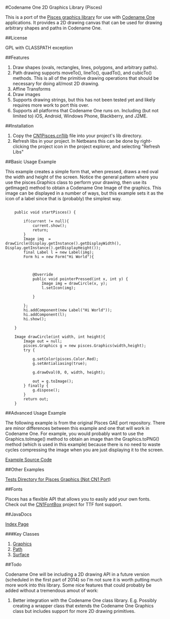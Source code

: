 #Codename One 2D Graphics Library (Pisces)

This is a port of the [Pisces graphics library](https://code.google.com/p/pisces-graphics/) for use with [Codename One](http://www.codenameone.com) applications.  It provides a 2D drawing canvas that can be used for drawing arbitrary shapes and paths in Codename One.

##License

GPL with CLASSPATH exception

##Features

1. Draw shapes (ovals, rectangles, lines, polygons, and arbitrary paths).
2. Path drawing supports moveTo(), lineTo(), quadTo(), and cubicTo() methods.  This is all of the primitive drawing operations that should be necessary for doing all/most 2D drawing.
3. Affine Transforms
4. Draw images
5. Supports drawing strings, but this has not been tested yet and likely requires more work to port this over.
6. Supports all platforms that Codename One runs on.  Including (but not limited to) iOS, Android, Windows Phone, Blackberry, and J2ME.

##Installation

1. Copy the [CN1Pisces.cn1lib](https://github.com/shannah/CN1Pisces/raw/master/dist/CN1Pisces.cn1lib) file into your project's lib directory.
2. Refresh libs in your project.  In Netbeans this can be done by right-clicking the project icon in the project explorer, and selecting "Refresh Libs"

##Basic Usage Example

This example creates a simple form that, when pressed, draws a red oval the width and height of the screen.   Notice the general pattern where you use the pisces.Graphics class to perform your drawing, then use its getImage() method to obtain a Codename One Image of the graphics.  This image can be displayed in a number of ways, but this example sets it as the icon of a label since that is (probably) the simplest way.  

~~~

	public void startPisces() {
       
        if(current != null){
            current.show();
            return;                
        }
        Image img  = drawCircle(Display.getInstance().getDisplayWidth(), Display.getInstance().getDisplayHeight());
        final Label l = new Label(img);
        Form hi = new Form("Hi World"){



            @Override
            public void pointerPressed(int x, int y) {
                Image img = drawCircle(x, y);
                l.setIcon(img);

            }

        };
        hi.addComponent(new Label("Hi World"));
        hi.addComponent(l);
        hi.show();
        
    }
    
    Image drawCircle(int width, int height){
        Image out = null;
        pisces.Graphics g = new pisces.Graphics(width,height);
        try {
            
            g.setColor(pisces.Color.Red);
            g.setAntialiasing(true);

            g.drawOval(0, 0, width, height);

            out = g.toImage();
        } finally {
            g.dispose();
        }
        return out;
    } 
~~~

##Advanced Usage Example

The following example is from the original Pisces GAE port repository.  There are minor differences between this example and one that will work in Codename One.  For example, you would probably want to use the Graphics.toImage() method to obtain an image than the Graphics.toPNG() method (which is used in this example) because there is no need to waste cycles compressing the image when you are just displaying it to the screen.

[Example Source Code](https://code.google.com/p/cpi/source/browse/trunk/server/src/cpi/ProfileImage.java)

##Other Examples

[Tests Directory for Pisces Graphics (Not CN1 Port)](https://code.google.com/p/pisces-graphics/source/browse/trunk/test/src/)

##Fonts

Pisces has a flexible API that allows you to easily add your own fonts.  Check out the [CN1FontBox](https://github.com/shannah/CN1FontBox) project for TTF font support.

##JavaDocs

[Index Page](https://rawgithub.com/shannah/CN1Pisces/master/dist/javadoc/index.html)

###Key Classes

1. [Graphics](https://rawgithub.com/shannah/CN1Pisces/master/dist/javadoc/pisces/Graphics.html)
2. [Path](https://rawgithub.com/shannah/CN1Pisces/master/dist/javadoc/pisces/Path.html)
3. [Surface](https://rawgithub.com/shannah/CN1Pisces/master/dist/javadoc/pisces/Path.html)

##Todo

Codename One will be including a 2D drawing API in a future version (scheduled in the first part of 2014) so I'm not sure it is worth putting much more work into this library.  Some nice features that could probably be added without a tremendous amout of work:

1. Better integration with the Codename One class library.  E.g. Possibly creating a wrapper class that extends the Codename One Graphics class but includes support for more 2D drawing primitives.